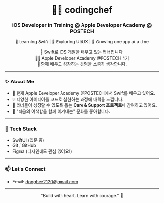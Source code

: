 <h1 align="center">👨‍🍳 codingchef</h1>
<h3 align="center">iOS Developer in Training @ Apple Developer Academy @ POSTECH</h3>
<p align="center">🚀 Learning Swift | 🎨 Exploring UI/UX | 🌱 Growing one app at a time</p>

<p align="center">
🌱 Swift로 iOS 개발을 배우고 있는 러너입니다. <br>
👨‍💻 Apple Developer Academy @POSTECH 4기<br>
🤝 함께 배우고 성장하는 경험을 소중히 생각합니다.
</p>

---

### ✨ About Me
- 🔰 현재 Apple Developer Academy @POSTECH에서 Swift를 배우고 있어요.
- 💡 다양한 아이디어를 코드로 실현하는 과정에 매력을 느낍니다.
- 🤗 러너들이 성장할 수 있도록 돕는 **Care & Support 프로젝트**에 참여하고 있어요.
- 🍃 "처음의 어색함을 함께 이겨내는" 문화를 좋아합니다.

---

### 🔧 Tech Stack
- SwiftUI (입문 중)
- Git / GitHub
- Figma (디자인에도 관심 있어요!)

---

### 📫 Let's Connect
- Email: donghee2120@gmail.com

---

<p align="center">"Build with heart. Learn with courage." 🚀</p>
